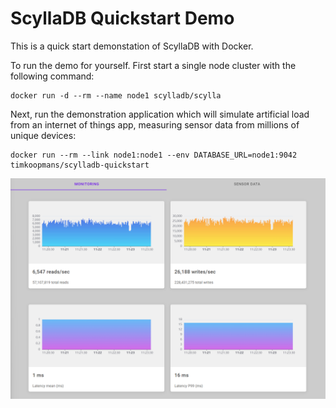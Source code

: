 # ScyllaDB Quickstart Demo

This is a quick start demonstation of ScyllaDB with Docker.

To run the demo for yourself. First start a single node cluster with the following command:

    docker run -d --rm --name node1 scylladb/scylla

Next, run the demonstration application which will simulate artificial load from an internet of things app, 
measuring sensor data from millions of unique devices:

    docker run --rm --link node1:node1 --env DATABASE_URL=node1:9042 timkoopmans/scylladb-quickstart

![img.png](img.png)
